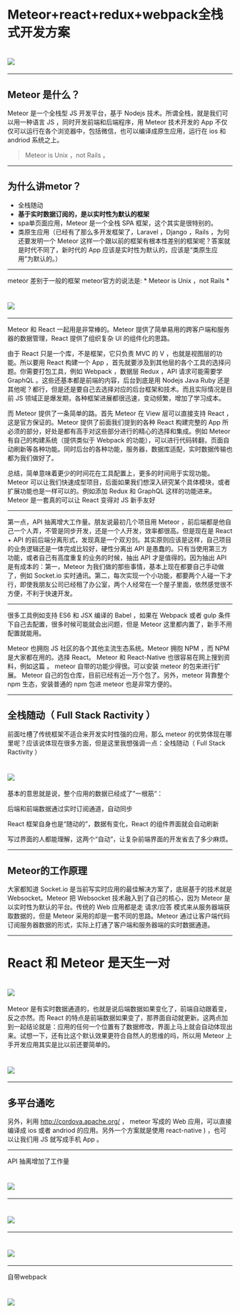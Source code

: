 <!-- $theme: gaia -->

Meteor+react+redux+webpack全栈式开发方案
===
# ![](./images/1.png)

---
## Meteor 是什么？

Meteor 是一个全栈型 JS 开发平台，基于 Nodejs 技术。所谓全栈，就是我们可以用一种语言 JS ，同时开发前端和后端程序，用 Meteor 技术开发的 App 不仅仅可以运行在各个浏览器中，包括微信，也可以编译成原生应用，运行在 ios 和 andriod 系统之上。

> Meteor is Unix ，not Rails 。

---
## 为什么讲metor？
- 全栈随动
- **基于实时数据订阅的，是以实时性为默认的框架**
- spa单页面应用，Meteor 是一个全栈 SPA 框架，这个其实是很特别的。
- 类原生应用（已经有了那么多开发框架了，Laravel ，Django ，Rails ，为何还要发明一个 Meteor 这样一个跟以前的框架有根本性差别的框架呢？答案就是时代不同了，新时代的 App 应该是实时性为默认的，应该是“类原生应用”为默认的。）

---
meteor 差别于一般的框架
meteor官方的说法是: * Meteor is Unix ，not Rails *
# ![](./images/2.png)

---
Meteor 和 React 一起用是非常棒的。Meteor 提供了简单易用的跨客户端和服务器的数据管理，React 提供了组织复杂 UI 的组件化的思路。

由于 React 只是一个库，不是框架，它只负责 MVC 的 V ，也就是视图层的功能。所以要用 React 构建一个 App ，首先就要涉及到其他层的各个工具的选择问题。你需要打包工具，例如 Webpack ，数据层 Redux ，API 请求可能需要学 GraphQL 。这些还基本都是前端的内容，后台到底是用 Nodejs Java Ruby 还是其他呢？都行，但是还是要自己去选择对应的后台框架和技术。而且实际情况是目前 JS 领域正是爆发期，各种框架进展都很迅速，变动频繁，增加了学习成本。

而 Meteor 提供了一条简单的路。首先 Meteor 在 View 层可以直接支持 React ，这是官方保证的。Meteor 提供了前面我们提到的各种 React 构建完整的 App 所必须的部分，好处是都有高手对这些部分进行的精心的选择和集成。例如 Meteor 有自己的构建系统（提供类似于 Webpack 的功能），可以进行代码转翻，页面自动刷新等各种功能。同时后台的各种功能，服务器，数据库适配，实时数据传输也都为我们做好了。

总结，简单意味着更少的时间花在工具配置上，更多的时间用于实现功能。Meteor 可以让我们快速成型项目，后面如果我们想深入研究某个具体模块，或者扩展功能也是一样可以的。例如添加 Redux 和 GraphQL 这样的功能进来。Meteor 是一套真的可以让 React 变得对 JS 新手友好

---

第一点，API 抽离增大工作量。朋友说最初几个项目用 Meteor ，前后端都是他自己一个人弄，不管是同步开发，还是一个人开发，效率都很高。但是现在是 React + API 的前后端分离形式，发现真是一个双刃剑。其实原则应该是这样，自己项目的业务逻辑还是一体完成比较好，硬性分离出 API 是愚蠢的。只有当使用第三方功能，或者自己有高度重复的业务的时候，抽出 API 才是值得的。因为抽出 API 是有成本的：第一，Meteor 为我们做的那些事情，基本上现在都要自己手动做了，例如 Socket.io 实时通讯。第二，每次实现一个小功能，都要两个人碰一下才行，即使我朋友公司已经租了办公室，两个人经常在一个屋子里面，依然感觉很不方便，不利于快速开发。

---


很多工具例如支持 ES6 和 JSX 编译的 Babel ，如果在 Webpack 或者 gulp 条件下自己去配置，很多时候可能就会出问题，但是 Meteor 这里都内置了，新手不用配置就能用。

Meteor 也拥抱 JS 社区的各个其他主流生态系统。Meteor 拥抱 NPM ，而 NPM 是大家都在用的。选择 React。 Meteor 和 React-Native 也很容易在网上搜到资料，例如这篇 。
meteor 自带的功能少得很。可以安装 meteor 的包来进行扩展。 Meteor 自己的包仓库，目前已经有近一万个包了。另外，meteor 背靠整个 npm 生态，安装普通的 npm 包进 meteor 也是非常方便的。

---

## 全栈随动（ Full Stack Ractivity ）

前面吐槽了传统框架不适合来开发实时性强的应用，那么 meteor 的优势体现在哪里呢？应该说体现在很多方面，但是这里我想强调一点：全栈随动（ Full Stack Ractivity ）


# ![](./images/182-meteor-stack.png)
基本的意思就是说，整个应用的数据已经成了”一根筋“：

后端和前端数据通过实时订阅通道，自动同步

React 框架自身也是“随动的”，数据有变化，React 的组件界面就会自动刷新

写过界面的人都能理解，这两个“自动”，让复杂前端界面的开发省去了多少麻烦。

---
## Meteor的工作原理
大家都知道 Socket.io 是当前写实时应用的最佳解决方案了，底层基于的技术就是 Websocket。Meteor 把 Websocket 技术融入到了自己的核心，因为 Meteor 是以实时性为默认的平台。传统的 Web 应用都是走 请求/应答 模式来从服务器端获取数据的，但是 Meteor 采用的却是一套不同的思路。Meteor 通过让客户端代码订阅服务器数据的形式，实际上打通了客户端和服务器端的实时数据通道。

---

# React 和 Meteor 是天生一对
# ![](./images/5.png)

Meteor 是有实时数据通道的，也就是说后端数据如果变化了，前端自动跟着变，反之亦然。而 React 的特点是前端数据如果变了，那界面自动就更新。这两点加到一起结论就是：应用的任何一个位置有了数据修改，界面上马上就会自动体现出来。试想一下，还有比这个默认效果更符合自然人的思维的吗，所以用 Meteor 上手开发应用其实是比以前还要简单的。
# ![](./images/182-meteor-react.png)

---
## 多平台通吃

另外，利用 http://cordova.apache.org/ ， meteor 写成的 Web 应用，可以直接编译成 ios 或者 andriod 的应用。另外一个方案就是使用 react-native ) ，也可以让我们用 JS 就写成手机 App 。

---
API 抽离增加了工作量
# ![](./images/6.png)
---

# ![](./images/3.png)

---
# ![](./images/3.png)

---
自带webpack
# ![](./images/7.png)
